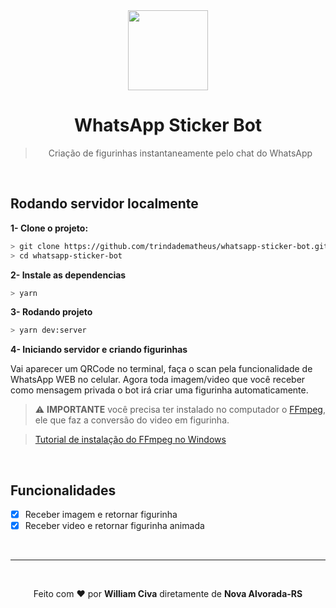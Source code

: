<div align="center">
<img src="https://github.com/zLinck/Boot_Will_WhatsApp/blob/main/assets/logo.png" width="128" height="128"/>

# WhatsApp Sticker Bot

> Criação de figurinhas instantaneamente pelo chat do WhatsApp
</div>

<br />

## Rodando servidor localmente

**1- Clone o projeto:**

```bash
> git clone https://github.com/trindadematheus/whatsapp-sticker-bot.git
> cd whatsapp-sticker-bot
```

**2- Instale as dependencias**

```bash
> yarn
```

**3- Rodando projeto**

```bash
> yarn dev:server
```

**4- Iniciando servidor e criando figurinhas**

Vai aparecer um QRCode no terminal, faça o scan pela funcionalidade de WhatsApp WEB no celular.
Agora toda imagem/video que você receber como mensagem privada o bot irá criar uma figurinha automaticamente.

> ⚠ **IMPORTANTE** você precisa ter instalado no computador o [FFmpeg](https://ffmpeg.org/), ele que faz a conversão do video em figurinha.

> [Tutorial de instalação do FFmpeg no Windows](http://blog.gregzaal.com/how-to-install-ffmpeg-on-windows/)

<br/>

## Funcionalidades
- [x] Receber imagem e retornar figurinha
- [x] Receber video e retornar figurinha animada

<br/>

---

<br/>

<p align="center">Feito com <b>♥</b> por <b>William Civa</b> diretamente de <b>Nova Alvorada-RS</b></p>

<p align="center">

</p>
